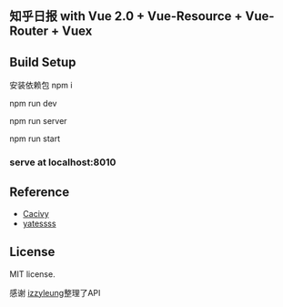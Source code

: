 
## 知乎日报 with Vue 2.0 + Vue-Resource + Vue-Router + Vuex

## Build Setup

安装依赖包
npm i

npm run dev

npm run server

npm run start

### serve at localhost:8010

## Reference

- [Cacivy](https://github.com/Cacivy/zhihudaily)
- [yatessss](https://github.com/yatessss/zhihudaily-vue)

## License

MIT license.

感谢 [izzyleung](https://github.com/izzyleung/ZhihuDailyPurify/wiki/%E7%9F%A5%E4%B9%8E%E6%97%A5%E6%8A%A5-API-%E5%88%86%E6%9E%90)整理了API
